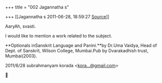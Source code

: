 +++
title = "002 Jagannatha s"

+++
[[Jagannatha s	2011-06-28, 18:59:27 [Source](https://groups.google.com/g/bvparishat/c/3Ja6Fum4944)]]



AaryAh, svasti.



I would like to mention a work related to the subject.



**Optionals inSanskrit Language and Panini.**by Dr.Uma Vaidya, Head of Dept. of Sanskrit, Wilson College, Mumbai.Pub by Dvarakadhish trust, Mumbai(2003).  
  

2011/6/28 subrahmanyam korada \<[kora...@gmail.com]()\>




